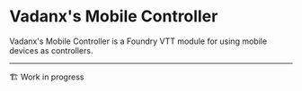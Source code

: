 # Vadanx's Mobile Controller

Vadanx's Mobile Controller is a Foundry VTT module for using mobile devices as controllers.

----

🏗️ Work in progress
